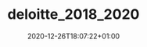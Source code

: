 ---
title: "deloitte_2018_2020"
date: 2020-12-26T18:07:22+01:00
draft: false

position: Consultant (before May 2019 Business Analyst)
company: Deloitte Consulting GmbH
start_date: 2018-05-01
end_date: 2020-09-30
description: >
  At Deloitte I worked in the Big Data & Analytics area. My focus of work was set to enable clients in terms of
  their Big Data infrastructure. 
---